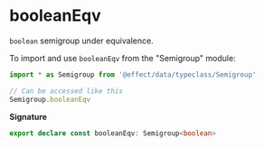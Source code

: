 # booleanEqv

`boolean` semigroup under equivalence.

To import and use `booleanEqv` from the "Semigroup" module:

```ts
import * as Semigroup from '@effect/data/typeclass/Semigroup'

// Can be accessed like this
Semigroup.booleanEqv
```

**Signature**

```ts
export declare const booleanEqv: Semigroup<boolean>
```
